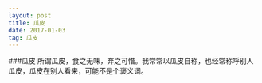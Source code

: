 ```yaml
---
layout: post
title: 瓜皮
date: 2017-01-03 
tag: 瓜皮
---
```

###瓜皮
所谓瓜皮，食之无味，弃之可惜。我常常以瓜皮自称，也经常称呼别人瓜皮，瓜皮在别人看来，可能不是个褒义词。